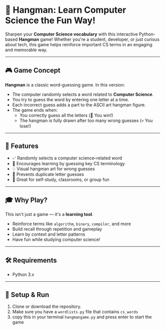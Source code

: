 # 🧠 Hangman: Learn Computer Science the Fun Way!

Sharpen your **Computer Science vocabulary** with this interactive Python-based **Hangman** game! Whether you're a student, developer, or just curious about tech, this game helps reinforce important CS terms in an engaging and memorable way.

---

## 🎮 Game Concept

**Hangman** is a classic word-guessing game. In this version:

- The computer randomly selects a word related to **Computer Science**.
- You try to guess the word by entering one letter at a time.
- Each incorrect guess adds a part to the ASCII art hangman figure.
- The game ends when:
  - You correctly guess all the letters (🎉 You win!)
  - The hangman is fully drawn after too many wrong guesses (💀 You lose!)

---

## 🚀 Features

- ✅ Randomly selects a computer science–related word
- 🎯 Encourages learning by guessing key CS terminology
- 💡 Visual hangman art for wrong guesses
- 🔁 Prevents duplicate letter guesses
- 🧠 Great for self-study, classrooms, or group fun

---

## 🎓 Why Play?

This isn't just a game — it's a **learning tool**.

- Reinforce terms like `algorithm`, `binary`, `compiler`, and more
- Build recall through repetition and gameplay
- Learn by context and letter patterns
- Have fun while studying computer science!

---

## 🛠️ Requirements

- Python 3.x

---

## 📁 Setup & Run

1. Clone or download the repository.
2. Make sure you have a `wordlists.py` file that contains `cs_words`
3. copy this in your terminal `hangmangame.py` and press enter to start the game
